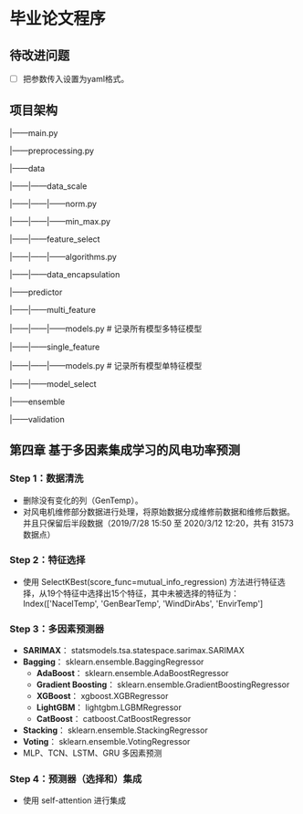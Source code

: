 # 毕业论文程序

## 待改进问题
- [ ] 把参数传入设置为yaml格式。


## 项目架构

|——main.py

|——preprocessing.py



|——data

|——|——data_scale

|——|——|——norm.py

|——|——|——min_max.py

|——|——feature_select

|——|——|——algorithms.py

|——|——data_encapsulation



|——predictor

|——|——multi_feature

|——|——|——models.py			# 记录所有模型多特征模型

|——|——single_feature

|——|——|——models.py			# 记录所有模型单特征模型

|——|——model_select



|——ensemble



|——validation



## 第四章 基于多因素集成学习的风电功率预测

### Step 1：数据清洗

- 删除没有变化的列（GenTemp）。
- 对风电机维修部分数据进行处理，将原始数据分成维修前数据和维修后数据。并且只保留后半段数据（2019/7/28 15:50 至 2020/3/12 12:20，共有 31573 数据点）

### Step 2：特征选择

- 使用 SelectKBest(score_func=mutual_info_regression) 方法进行特征选择，从19个特征中选择出15个特征，其中未被选择的特征为：Index(['NacelTemp', 'GenBearTemp', 'WindDirAbs', 'EnvirTemp']

### Step 3：多因素预测器

- **SARIMAX**： statsmodels.tsa.statespace.sarimax.SARIMAX
- **Bagging**： sklearn.ensemble.BaggingRegressor
  - **AdaBoost**： sklearn.ensemble.AdaBoostRegressor
  - **Gradient Boosting**： sklearn.ensemble.GradientBoostingRegressor
  - **XGBoost**： xgboost.XGBRegressor
  - **LightGBM**： lightgbm.LGBMRegressor
  - **CatBoost**： catboost.CatBoostRegressor
- **Stacking**： sklearn.ensemble.StackingRegressor
- **Voting**： sklearn.ensemble.VotingRegressor
- MLP、TCN、LSTM、GRU 多因素预测

### Step 4：预测器（选择和）集成

- 使用 self-attention 进行集成




